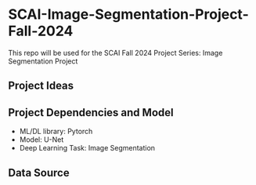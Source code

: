 # SCAI-Image-Segmentation-Project-Fall-2024
 This repo will be used for the SCAI Fall 2024 Project Series: Image Segmentation Project

 ## Project Ideas


 ## Project Dependencies and Model
 -  ML/DL library: Pytorch
 -  Model: U-Net
 - Deep Learning Task: Image Segmentation

 ## Data Source

 